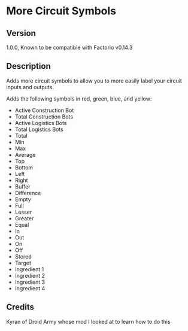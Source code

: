 # More Circuit Symbols

## Version  
1.0.0,
Known to be compatible with Factorio v0.14.3


## Description
Adds more circuit symbols to allow you to more easily label your circuit inputs and outputs.

Adds the following symbols in red, green, blue, and yellow:

- Active Construction Bot
- Total Construction Bots
- Active Logistics Bots
- Total Logistics Bots
- Total
- Min
- Max
- Average
- Top
- Bottom
- Left
- Right
- Buffer
- Difference
- Empty
- Full
- Lesser
- Greater
- Equal
- In
- Out
- On
- Off
- Stored
- Target
- Ingredient 1
- Ingredient 2
- Ingredient 3
- Ingredient 4

## Credits
Kyran of Droid Army whose mod I looked at to learn how to do this